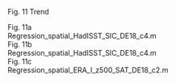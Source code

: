 Fig. 11  Trend <br/>

Fig. 11a <br/>
Regression_spatial_HadISST_SIC_DE18_c4.m <br/>
Fig. 11b <br/>
Regression_spatial_HadISST_SIC_DE18_c4.m <br/>
Fig. 11c <br/>
Regression_spatial_ERA_I_z500_SAT_DE18_c2.m <br/>
